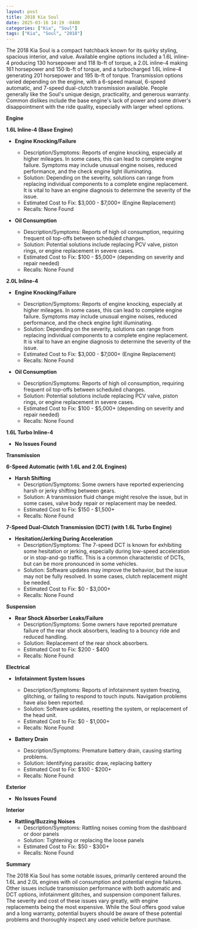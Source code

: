 ```yaml
---
layout: post
title: 2018 Kia Soul
date: 2025-03-16 14:19 -0400
categories: ["Kia", "Soul"]
tags: ["Kia", "Soul", "2018"]
---
```

The 2018 Kia Soul is a compact hatchback known for its quirky styling, spacious interior, and value. Available engine options included a 1.6L inline-4 producing 130 horsepower and 118 lb-ft of torque, a 2.0L inline-4 making 161 horsepower and 150 lb-ft of torque, and a turbocharged 1.6L inline-4 generating 201 horsepower and 195 lb-ft of torque. Transmission options varied depending on the engine, with a 6-speed manual, 6-speed automatic, and 7-speed dual-clutch transmission available. People generally like the Soul's unique design, practicality, and generous warranty. Common dislikes include the base engine's lack of power and some driver's disappointment with the ride quality, especially with larger wheel options.

**Engine**

**1.6L Inline-4 (Base Engine)**

*   **Engine Knocking/Failure**
    *   Description/Symptoms: Reports of engine knocking, especially at higher mileages. In some cases, this can lead to complete engine failure. Symptoms may include unusual engine noises, reduced performance, and the check engine light illuminating.
    *   Solution: Depending on the severity, solutions can range from replacing individual components to a complete engine replacement. It is vital to have an engine diagnosis to determine the severity of the issue.
    *   Estimated Cost to Fix: $3,000 - $7,000+ (Engine Replacement)
    *   Recalls: None Found

*   **Oil Consumption**
    *   Description/Symptoms: Reports of high oil consumption, requiring frequent oil top-offs between scheduled changes.
    *   Solution: Potential solutions include replacing PCV valve, piston rings, or engine replacement in severe cases.
    *   Estimated Cost to Fix: $100 - $5,000+ (depending on severity and repair needed)
    *   Recalls: None Found

**2.0L Inline-4**

*   **Engine Knocking/Failure**
    *   Description/Symptoms: Reports of engine knocking, especially at higher mileages. In some cases, this can lead to complete engine failure. Symptoms may include unusual engine noises, reduced performance, and the check engine light illuminating.
    *   Solution: Depending on the severity, solutions can range from replacing individual components to a complete engine replacement. It is vital to have an engine diagnosis to determine the severity of the issue.
    *   Estimated Cost to Fix: $3,000 - $7,000+ (Engine Replacement)
    *   Recalls: None Found

*   **Oil Consumption**
    *   Description/Symptoms: Reports of high oil consumption, requiring frequent oil top-offs between scheduled changes.
    *   Solution: Potential solutions include replacing PCV valve, piston rings, or engine replacement in severe cases.
    *   Estimated Cost to Fix: $100 - $5,000+ (depending on severity and repair needed)
    *   Recalls: None Found

**1.6L Turbo Inline-4**

*   **No Issues Found**

**Transmission**

**6-Speed Automatic (with 1.6L and 2.0L Engines)**

*   **Harsh Shifting**
    *   Description/Symptoms: Some owners have reported experiencing harsh or jerky shifting between gears.
    *   Solution: A transmission fluid change might resolve the issue, but in some cases, valve body repair or replacement may be needed.
    *   Estimated Cost to Fix: $150 - $1,500+
    *   Recalls: None Found

**7-Speed Dual-Clutch Transmission (DCT) (with 1.6L Turbo Engine)**

*   **Hesitation/Jerking During Acceleration**
    *   Description/Symptoms: The 7-speed DCT is known for exhibiting some hesitation or jerking, especially during low-speed acceleration or in stop-and-go traffic. This is a common characteristic of DCTs, but can be more pronounced in some vehicles.
    *   Solution: Software updates may improve the behavior, but the issue may not be fully resolved. In some cases, clutch replacement might be needed.
    *   Estimated Cost to Fix: $0 - $3,000+
    *   Recalls: None Found

**Suspension**

*   **Rear Shock Absorber Leaks/Failure**
    *   Description/Symptoms: Some owners have reported premature failure of the rear shock absorbers, leading to a bouncy ride and reduced handling.
    *   Solution: Replacement of the rear shock absorbers.
    *   Estimated Cost to Fix: $200 - $400
    *   Recalls: None Found

**Electrical**

*   **Infotainment System Issues**
    *   Description/Symptoms: Reports of infotainment system freezing, glitching, or failing to respond to touch inputs. Navigation problems have also been reported.
    *   Solution: Software updates, resetting the system, or replacement of the head unit.
    *   Estimated Cost to Fix: $0 - $1,000+
    *   Recalls: None Found

*   **Battery Drain**
    *   Description/Symptoms: Premature battery drain, causing starting problems.
    *   Solution: Identifying parasitic draw, replacing battery
    *   Estimated Cost to Fix: $100 - $200+
    *   Recalls: None Found

**Exterior**

*   **No Issues Found**

**Interior**

*   **Rattling/Buzzing Noises**
    * Description/Symptoms: Rattling noises coming from the dashboard or door panels
    * Solution: Tightening or replacing the loose panels
    * Estimated Cost to Fix: $50 - $300+
    * Recalls: None Found

**Summary**

The 2018 Kia Soul has some notable issues, primarily centered around the 1.6L and 2.0L engines with oil consumption and potential engine failures. Other issues include transmission performance with both automatic and DCT options, infotainment glitches, and suspension component failures. The severity and cost of these issues vary greatly, with engine replacements being the most expensive. While the Soul offers good value and a long warranty, potential buyers should be aware of these potential problems and thoroughly inspect any used vehicle before purchase.


